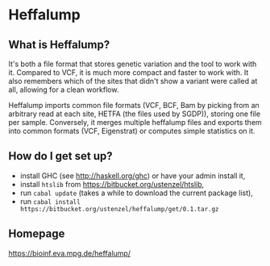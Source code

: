 # Heffalump #

## What is Heffalump? ##

It's both a file format that stores genetic variation and the tool to work with it.  Compared to VCF, it is much more compact and faster to work with.  It also remembers which of the sites that didn't show a variant were called at all, allowing for a clean workflow.

Heffalump imports common file formats (VCF, BCF, Bam by picking from an arbitrary read at each site, HETFA (the files used by SGDP)), storing one file per sample.  Conversely, it merges multiple heffalump files and exports them into common formats (VCF, Eigenstrat) or computes simple statistics on it.

## How do I get set up? ##

* install GHC (see http://haskell.org/ghc) or have your admin install it,
* install `htslib` from https://bitbucket.org/ustenzel/htslib,
* run `cabal update` (takes a while to download the current package list),
* run `cabal install
  https://bitbucket.org/ustenzel/heffalump/get/0.1.tar.gz`

## Homepage ##

https://bioinf.eva.mpg.de/heffalump/
